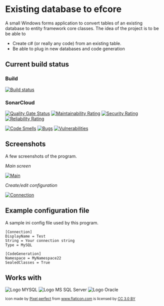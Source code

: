 # Existing database to efcore
A small Windows forms application to convert tables of an existing database to entity framework core classes.
The idea of the project is to be be able to

 - Create c# (or really any code) from an existing table.
 - Be able to plug in new databases and code generation

## Current build status
### Build
[![Build status](https://ci.appveyor.com/api/projects/status/uj8crdrq7lw1bkr4?svg=true)](https://ci.appveyor.com/project/ShiveringSquirrel/existing-database-to-efcore)

### SonarCloud
[![Quality Gate Status](https://sonarcloud.io/api/project_badges/measure?project=ShiveringSquirrel_existing-database-to-efcore&metric=alert_status)](https://sonarcloud.io/dashboard?id=ShiveringSquirrel_existing-database-to-efcore)
[![Maintainability Rating](https://sonarcloud.io/api/project_badges/measure?project=ShiveringSquirrel_existing-database-to-efcore&metric=sqale_rating)](https://sonarcloud.io/dashboard?id=ShiveringSquirrel_existing-database-to-efcore)
[![Security Rating](https://sonarcloud.io/api/project_badges/measure?project=ShiveringSquirrel_existing-database-to-efcore&metric=security_rating)](https://sonarcloud.io/dashboard?id=ShiveringSquirrel_existing-database-to-efcore)
[![Reliability Rating](https://sonarcloud.io/api/project_badges/measure?project=ShiveringSquirrel_existing-database-to-efcore&metric=reliability_rating)](https://sonarcloud.io/dashboard?id=ShiveringSquirrel_existing-database-to-efcore)


[![Code Smells](https://sonarcloud.io/api/project_badges/measure?project=ShiveringSquirrel_existing-database-to-efcore&metric=code_smells)](https://sonarcloud.io/dashboard?id=ShiveringSquirrel_existing-database-to-efcore)
[![Bugs](https://sonarcloud.io/api/project_badges/measure?project=ShiveringSquirrel_existing-database-to-efcore&metric=bugs)](https://sonarcloud.io/component_measures/metric/reliability_rating/list?id=ShiveringSquirrel_existing-database-to-efcore)
[![Vulnerabilities](https://sonarcloud.io/api/project_badges/measure?project=ShiveringSquirrel_existing-database-to-efcore&metric=vulnerabilities)](https://sonarcloud.io/component_measures/metric/security_rating/list?id=ShiveringSquirrel_existing-database-to-efcore)

## Screenshots
A few screenshots of the program.

*Main screen*

[![Main](https://raw.github.com/ShiveringSquirrel/existing-database-to-efcore/master/screenshots/main_small.png "Main")](https://raw.github.com/ShiveringSquirrel/existing-database-to-efcore/master/screenshots/main.png)

*Create/edit configuration*

[![Connection](https://raw.github.com/ShiveringSquirrel/existing-database-to-efcore/master/screenshots/connection.png "Connection")](https://raw.github.com/ShiveringSquirrel/existing-database-to-efcore/master/screenshots/connection.png)

## Example configuration file
A sample ini config file used by this program.
~~~~
[Connection]
DisplayName = Test
String = Your connection string
Type = MySQL

[CodeGeneration]
Namespace = MyNamespace22
SealedClasses = True
~~~~

## Works with
![Logo MYSQL](https://raw.github.com/ShiveringSquirrel/existing-database-to-efcore/master/docs/logo-mysql.png "MySQL")
![Logo MS SQL Server](https://raw.github.com/ShiveringSquirrel/existing-database-to-efcore/master/docs/logo-sqlserver.png "MS SQL Server")
![Logo Oracle](https://raw.github.com/ShiveringSquirrel/existing-database-to-efcore/master/docs/logo-oracle.png "Oracle")

<sub>Icon made by <a href="https://www.flaticon.com/authors/pixel-perfect" title="Pixel perfect">Pixel perfect</a> from <a href="https://www.flaticon.com/" title="Flaticon">www.flaticon.com</a> is licensed by <a href="http://creativecommons.org/licenses/by/3.0/" title="Creative Commons BY 3.0" target="_blank">CC 3.0 BY</a><sub>